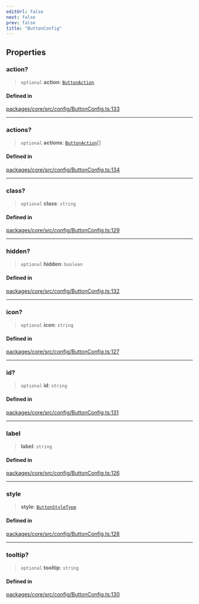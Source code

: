 ```yaml
---
editUrl: false
next: false
prev: false
title: "ButtonConfig"
---
```


## Properties

### action?

> `optional` **action**: [`ButtonAction`](/obsidian-meta-bind-plugin-docs/api/type-aliases/buttonaction/)

#### Defined in

[packages/core/src/config/ButtonConfig.ts:133](https://github.com/mProjectsCode/obsidian-meta-bind-plugin/blob/f797e384bc51b3b69ee936c1c8f585862087d6d3/packages/core/src/config/ButtonConfig.ts#L133)

***

### actions?

> `optional` **actions**: [`ButtonAction`](/obsidian-meta-bind-plugin-docs/api/type-aliases/buttonaction/)[]

#### Defined in

[packages/core/src/config/ButtonConfig.ts:134](https://github.com/mProjectsCode/obsidian-meta-bind-plugin/blob/f797e384bc51b3b69ee936c1c8f585862087d6d3/packages/core/src/config/ButtonConfig.ts#L134)

***

### class?

> `optional` **class**: `string`

#### Defined in

[packages/core/src/config/ButtonConfig.ts:129](https://github.com/mProjectsCode/obsidian-meta-bind-plugin/blob/f797e384bc51b3b69ee936c1c8f585862087d6d3/packages/core/src/config/ButtonConfig.ts#L129)

***

### hidden?

> `optional` **hidden**: `boolean`

#### Defined in

[packages/core/src/config/ButtonConfig.ts:132](https://github.com/mProjectsCode/obsidian-meta-bind-plugin/blob/f797e384bc51b3b69ee936c1c8f585862087d6d3/packages/core/src/config/ButtonConfig.ts#L132)

***

### icon?

> `optional` **icon**: `string`

#### Defined in

[packages/core/src/config/ButtonConfig.ts:127](https://github.com/mProjectsCode/obsidian-meta-bind-plugin/blob/f797e384bc51b3b69ee936c1c8f585862087d6d3/packages/core/src/config/ButtonConfig.ts#L127)

***

### id?

> `optional` **id**: `string`

#### Defined in

[packages/core/src/config/ButtonConfig.ts:131](https://github.com/mProjectsCode/obsidian-meta-bind-plugin/blob/f797e384bc51b3b69ee936c1c8f585862087d6d3/packages/core/src/config/ButtonConfig.ts#L131)

***

### label

> **label**: `string`

#### Defined in

[packages/core/src/config/ButtonConfig.ts:126](https://github.com/mProjectsCode/obsidian-meta-bind-plugin/blob/f797e384bc51b3b69ee936c1c8f585862087d6d3/packages/core/src/config/ButtonConfig.ts#L126)

***

### style

> **style**: [`ButtonStyleType`](/obsidian-meta-bind-plugin-docs/api/enumerations/buttonstyletype/)

#### Defined in

[packages/core/src/config/ButtonConfig.ts:128](https://github.com/mProjectsCode/obsidian-meta-bind-plugin/blob/f797e384bc51b3b69ee936c1c8f585862087d6d3/packages/core/src/config/ButtonConfig.ts#L128)

***

### tooltip?

> `optional` **tooltip**: `string`

#### Defined in

[packages/core/src/config/ButtonConfig.ts:130](https://github.com/mProjectsCode/obsidian-meta-bind-plugin/blob/f797e384bc51b3b69ee936c1c8f585862087d6d3/packages/core/src/config/ButtonConfig.ts#L130)
